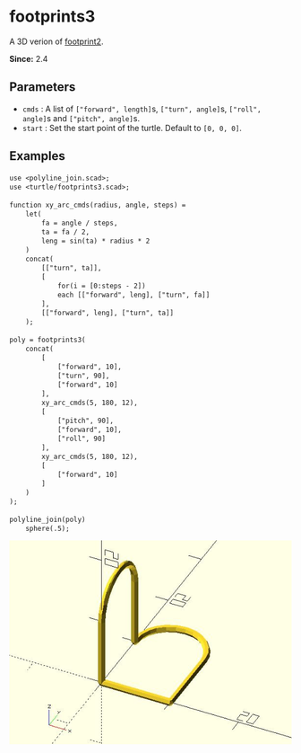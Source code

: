 # footprints3

A 3D verion of [footprint2](https://openhome.cc/eGossip/OpenSCAD/lib3x-footprints2.html). 

**Since:** 2.4

## Parameters

- `cmds` : A list of `["forward", length]`s, `["turn", angle]`s, `["roll", angle]`s and `["pitch", angle]`s. 
- `start` : Set the start point of the turtle. Default to `[0, 0, 0]`.

## Examples
	    
	use <polyline_join.scad>;
	use <turtle/footprints3.scad>;
	
	function xy_arc_cmds(radius, angle, steps) = 
		let(
			fa = angle / steps,
			ta = fa / 2,
			leng = sin(ta) * radius * 2
		)
		concat(
			[["turn", ta]],
			[
				for(i = [0:steps - 2])
				each [["forward", leng], ["turn", fa]]
			],
			[["forward", leng], ["turn", ta]]
		);

	poly = footprints3(
		concat(
			[
				["forward", 10],
				["turn", 90],
				["forward", 10] 
			], 
			xy_arc_cmds(5, 180, 12),
			[
				["pitch", 90],
				["forward", 10],
				["roll", 90]
			],
			xy_arc_cmds(5, 180, 12),
			[
				["forward", 10]
			]
		)
	);

	polyline_join(poly)
	    sphere(.5);

![footprints3](images/lib3x-footprints3-1.JPG)

